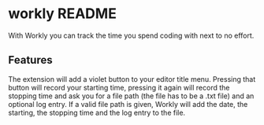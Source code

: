 # workly README

With Workly you can track the time you spend coding with next to no effort.

## Features

The extension will add a violet button to your editor title menu. Pressing that button will record your starting time, pressing it again will record the stopping time and ask you for a file path (the file has to be a .txt file) and an optional log entry. If a valid file path is given, Workly will add the date, the starting, the stopping time and the log entry to the file.
